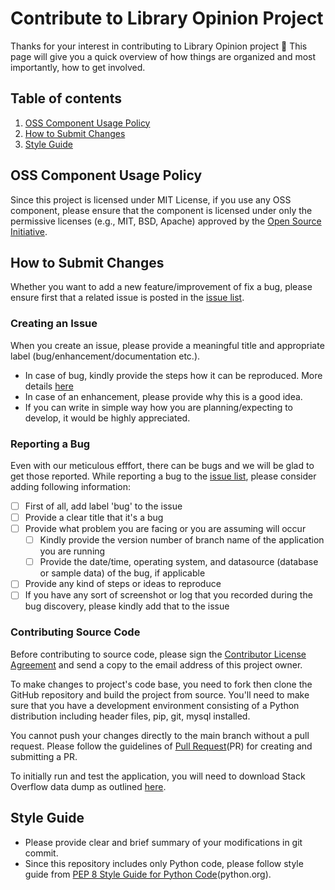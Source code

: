 # Contribute to Library Opinion Project

Thanks for your interest in contributing to Library Opinion project 🎉 This page will give you a quick
overview of how things are organized and most importantly, how to get involved.

## Table of contents

1. [OSS Component Usage Policy](#oss-component-usage-policy)
2. [How to Submit Changes](#how-to-submit-changes)
3. [Style Guide](#style-guide)

## OSS Component Usage Policy
Since this project is licensed under MIT License, if you use any OSS component, 
please ensure that the component is licensed under only the permissive licenses
(e.g., MIT, BSD, Apache) approved by the [Open Source Initiative](https://opensource.org/licenses).

## How to Submit Changes
Whether you want to add a new feature/improvement of fix a bug,
please ensure first that a related issue is posted in the [issue list](https://github.com/minaoar/library-version-wise-opinion-extration/issues).

### Creating an Issue
When you create an issue, please provide a meaningful title and appropriate 
label (bug/enhancement/documentation etc.). 
- In case of bug, kindly provide the steps how it can be reproduced. More details [here](#reporting-a-bug)
- In case of an enhancement, please provide why this is a good idea.
- If you can write in simple way how you are planning/expecting to develop,
it would be highly appreciated.

### Reporting a Bug
Even with our meticulous efffort, there can be bugs and we will be glad to get those reported.
While reporting a bug to the [issue list](https://github.com/minaoar/library-version-wise-opinion-extration/issues), please consider adding following information:
- [ ] First of all, add label 'bug' to the issue
- [ ] Provide a clear title that it's a bug
- [ ] Provide what problem you are facing or you are assuming will occur
  - [ ] Kindly provide the version number of branch name of the application you are running
  - [ ] Provide the date/time, operating system, and datasource (database or sample data) of the bug, if applicable 
- [ ] Provide any kind of steps or ideas to reproduce
- [ ] If you have any sort of screenshot or log that you recorded during the bug discovery, please kindly add that to the issue

### Contributing Source Code
Before contributing to source code, please sign the [Contributor License Agreement](https://github.com/minaoar/library-version-wise-opinion-extration/blob/main/Contributor_License_Agreement.md)
and send a copy to the email address of this project owner.

To make changes to project's code base, you need to fork then clone the GitHub 
repository and build the project from source. You'll need to make sure that 
you have a development environment consisting of a Python distribution 
including header files, pip, git, mysql installed. 

You cannot push your changes directly to the main branch without a pull request.
Please follow the guidelines of [Pull Request](https://docs.github.com/en/pull-requests/collaborating-with-pull-requests/proposing-changes-to-your-work-with-pull-requests/about-pull-requests)(PR) for creating and submitting a PR.

To initially run and test the application, you will need to download Stack Overflow 
data dump as outlined [here](https://gist.github.com/minaoar/aafd5f97d15a1aad8ccdb650ba2d4d49).


## Style Guide
- Please provide clear and brief summary of your modifications in git commit.
- Since this repository includes only Python code, please follow style guide from 
[PEP 8 Style Guide for Python Code](https://peps.python.org/pep-0008/)(python.org).
